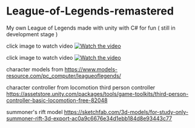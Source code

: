 # League-of-Legends-remastered

My own League of Legends made with unity with C# for fun ( still in development stage )


click image to watch video
[![Watch the video](https://i.imgur.com/QC6VOp5.png)](https://www.youtube.com/watch?v=Ak2sP-YvsOE)




















click image to watch video
[![Watch the video](https://i.imgur.com/LQXdcOb.png)](https://www.youtube.com/watch?v=7-otwCnBnds)










character models from 
  https://www.models-resource.com/pc_computer/leagueoflegends/

character controller from locomotion third person controller
  https://assetstore.unity.com/packages/tools/game-toolkits/third-person-controller-basic-locomotion-free-82048
 
summoner's rift model 
  https://sketchfab.com/3d-models/for-study-only-summoner-rift-3d-export-ac0a9c6676e34d1ebb184d8e93443c77





